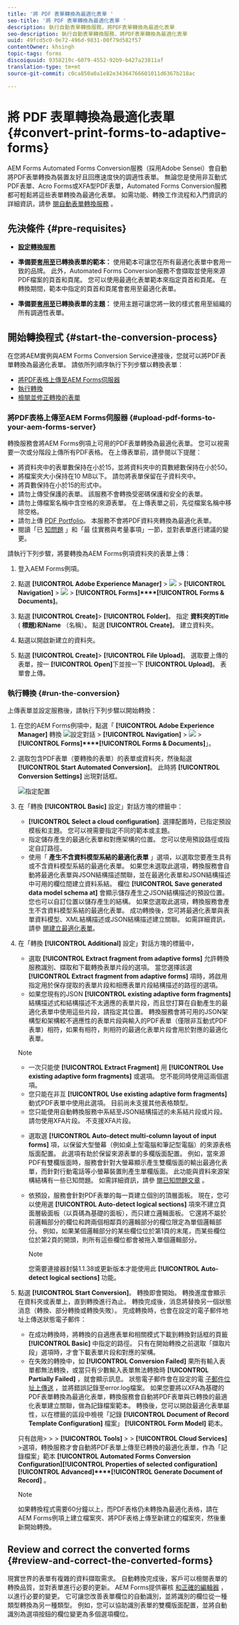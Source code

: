 ```yaml
---
title: '將 PDF 表單轉換為最適化表單 '
seo-title: '將 PDF 表單轉換為最適化表單 '
description: 執行自動表單轉換服務，將PDF表單轉換為最適化表單
seo-description: 執行自動表單轉換服務，將PDF表單轉換為最適化表單
uuid: 49fcd5c0-0e72-496d-9831-00f79d582f57
contentOwner: khsingh
topic-tags: forms
discoiquuid: 9358219c-6079-4552-92b9-b427a23811af
translation-type: tm+mt
source-git-commit: c0ca850a0a1e82e34364766601011d6367b218ac

---
```



# 將 PDF 表單轉換為最適化表單 {#convert-print-forms-to-adaptive-forms}

AEM Forms Automated Forms Conversion服務（採用Adobe Sensei）會自動將PDF表單轉換為裝置友好且回應速度快的調適性表單。 無論您是使用非互動式PDF表單、Acro Forms或XFA型PDF表單，Automated Forms Conversion服務都可輕鬆將這些表單轉換為最適化表單。 如需功能、轉換工作流程和入門資訊的詳細資訊，請參 [閱自動表單轉換服務](introduction.md) 。

## 先決條件 {#pre-requisites}

* [**設定轉換服務&#x200B;**](configure-service.md)

* **準備要[套用至](https://helpx.adobe.com/experience-manager/6-5/forms/using/template-editor.html)已轉換表單的範本：** 使用範本可讓您在所有最適化表單中套用一致的品牌。 此外，Automated Forms Conversion服務不會擷取並使用來源PDF檔案的頁首和頁尾。 您可以使用最適化表單範本來指定頁首和頁尾。 在轉換期間，範本中指定的頁首和頁尾會套用至最適化表單。

* **準備要[套用至](https://helpx.adobe.com/experience-manager/6-5/forms/using/themes.html)已轉換表單的主題：** 使用主題可讓您將一致的樣式套用至組織的所有調適性表單。

## 開始轉換程式 {#start-the-conversion-process}

在您將AEM實例與AEM Forms Conversion Service連接後，您就可以將PDF表單轉換為最適化表單。 請依所列順序執行下列步驟以轉換表單：

* [將PDF表格上傳至AEM Forms伺服器](convert-existing-forms-to-adaptive-forms.md#upload-pdf-forms-to-your-aem-forms-server)
* [執行轉換](convert-existing-forms-to-adaptive-forms.md#run-the-conversion)
* [檢閱並修正轉換的表單](review-correct-ui-edited.md)

### 將PDF表格上傳至AEM Forms伺服器 {#upload-pdf-forms-to-your-aem-forms-server}

轉換服務會將AEM Forms例項上可用的PDF表單轉換為最適化表單。 您可以視需要一次或分階段上傳所有PDF表格。 在上傳表單前，請參閱以下提醒：

* 將資料夾中的表單數保持在小於15，並將資料夾中的頁數總數保持在小於50。
* 將檔案夾大小保持在10 MB以下。 請勿將表單保留在子資料夾中。
* 將頁數保持在小於15的形式中。
* 請勿上傳受保護的表單。 該服務不會轉換受密碼保護和安全的表單。
* 請勿上傳檔案名稱中含空格的來源表單。 在上傳表單之前，先從檔案名稱中移除空格。
* 請勿上傳 [PDF Portfolio](https://helpx.adobe.com/acrobat/using/overview-pdf-portfolios.html)。 本服務不會將PDF資料夾轉換為最適化表單。
* 閱讀「已 [知問題](known-issues.md) 」和「最 [](styles-and-pattern-considerations-and-best-practices.md) 佳實務與考量事項」一節，並對表單進行建議的變更。

請執行下列步驟，將要轉換為AEM Forms例項資料夾的表單上傳：

1. 登入AEM Forms例項。

1. 點選 **[!UICONTROL Adobe Experience Manager]** > ![](assets/adobeexperiencemanager.png) > **[!UICONTROL Navigation]** > ![](assets/compass.png) > **[!UICONTROL Forms]****[!UICONTROL Forms & Documents]**。
1. 點選 **[!UICONTROL Create]**> **[!UICONTROL Folder]**。 指定 **資料夾的Title** ( **標題)和Name** （名稱）。 點選 **[!UICONTROL Create]**。 建立資料夾。
1. 點選以開啟新建立的資料夾。
1. 點選 **[!UICONTROL Create]**> **[!UICONTROL File Upload]**。 選取要上傳的表單，按一 **[!UICONTROL Open]**&#x200B;下並按一下 **[!UICONTROL Upload]**。 表單會上傳。

### 執行轉換 {#run-the-conversion}

上傳表單並設定服務後，請執行下列步驟以開始轉換：

1. 在您的AEM Forms例項中，點選「 **[!UICONTROL Adobe Experience Manager]** 轉換 ![設定對話](assets/adobeexperiencemanager.png) > **[!UICONTROL Navigation]** > ![](assets/compass.png) > **[!UICONTROL Forms]****[!UICONTROL Forms & Documents]**」。
1. 選取包含PDF表單（要轉換的表單）的表單或資料夾，然後點選 **[!UICONTROL Start Automated Conversion]**。 此時將 **[!UICONTROL Conversion Settings]** 出現對話框。

   ![指定配置](assets/conversion-settings-dialog.png)

1. 在「轉換 **[!UICONTROL Basic]** 設定」對話方塊的標籤中：

   * **[!UICONTROL Select a cloud configuration]**. 選擇配置時，已指定預設模板和主題。 您可以視需要指定不同的範本或主題。
   * 指定儲存產生的最適化表單和對應架構的位置。 您可以使用預設路徑或指定自訂路徑。
   * 使用「 **產生不含資料模型系結的最適化表單** 」選項，以選取您要產生具有或不含資料模型系結的最適化表單。
如果您未選取此選項，轉換服務會自動將最適化表單與JSON結構描述關聯，並在最適化表單和JSON結構描述中可用的欄位間建立資料系結。 欄位 **[!UICONTROL Save generated data model schema at]** 會顯示儲存產生之JSON結構描述的預設位置。 您也可以自訂位置以儲存產生的結構。
如果您選取此選項，轉換服務會產生不含資料模型系結的最適化表單。 成功轉換後，您可將最適化表單與表單資料模型、XML結構描述或JSON結構描述建立關聯。 如需詳細資訊，請參 [閱建立最適化表單](https://helpx.adobe.com/experience-manager/6-5/forms/using/creating-adaptive-form.html)。
   <!--
   Comment Type: draft

   <note type="note">
   <p>The XDP or XFA-based PDF form is not used to generate the Document of Record. The conversion service auto-generates the Document of Record only if you enable the Tools &gt; Cloud Services &gt; Automated Forms Conversion Configuration &gt; <strong>&lt;Properties of selected configuration&gt; &gt;</strong> Advanced &gt; Generate Document of Record option.</p>
   <p> </p>
   </note>
   -->

1. 在「轉換 **[!UICONTROL Additional]** 設定」對話方塊的標籤中，
   * 選取 **[!UICONTROL Extract fragment from adaptive forms]** 允許轉換服務識別、擷取和下載轉換表單片段的選項。 當您選擇該選 **[!UICONTROL Extract fragment from adaptive forms]** 項時，將啟用指定用於保存提取的表單片段和相應表單片段結構描述的路徑的選項。
   * 如果您現有的JSON **[!UICONTROL existing adaptive form fragments]**&#x200B;結構描述式和結構描述不太適應的表單片段，而且您打算在自動產生的最適化表單中使用這些片段，請指定其位置。 轉換服務會將可用的JSON架構型和架構較不適應性的表單片段與輸入的PDF表單（僅限非互動式PDF表單）相符，如果有相符，則相符的最適化表單片段會用於對應的最適化表單。
   >[!NOTE]
   >
   >
   > * 一次只能使 **[!UICONTROL  Extract Fragment]** 用 **[!UICONTROL Use existing adaptive form fragments]** 或選項。 您不能同時使用這兩個選項。
   > * 您只能在非互 **[!UICONTROL Use existing adaptive form fragments]** 動式PDF表單中使用此選項。 目前尚未支援其他表格類型。
   > * 您只能使用自動轉換服務中系結至JSON結構描述的未系結片段或片段。 請勿使用XFA片段。 不支援XFA片段。


   * 選取選 **[!UICONTROL Auto-detect multi-column layout of input forms]** 項，以保留大型螢幕（例如桌上型電腦和筆記型電腦）的來源表格版面配置。 此選項有助於保留來源表單的多欄版面配置。 例如，當來源PDF有雙欄版面時，服務會針對大螢幕顯示產生雙欄版面的輸出最適化表單，而針對行動電話等小螢幕裝置則產生單欄版面。 此功能與資料來源架構結構有一些已知問題。 如需詳細資訊，請參 [閱已知問題文章](known-issues.md) 。
   * 依預設，服務會針對PDF表單的每一頁建立個別的頂層面板。 現在，您可以使用選 **[!UICONTROL Auto-detect logical sections]** 項來不建立頁面層級面板（以頁碼為基礎的面板），而只建立邏輯面板。 它還將不屬於前邏輯部分的欄位和跨兩個相鄰頁的邏輯部分的欄位限定為單個邏輯部分。 例如，如果某個邏輯部分的某些欄位位於第1頁的末尾，而某些欄位位於第2頁的開頭，則所有這些欄位都會被拖入單個邏輯部分。

      >[!NOTE]
      > 您需要連接器封裝1.1.38或更新版本才能使用此 **[!UICONTROL Auto-detect logical sections]** 功能。



1. 點選 **[!UICONTROL Start Conversion]**。 轉換即會開始。 轉換進度會顯示在資料夾或表單上，直到轉換進行為止。 轉換完成後，消息將替換另一個狀態消息（轉換、部分轉換或轉換失敗）。 完成轉換時，也會在設定的電子郵件地址上傳送狀態電子郵件：

   * 在成功轉換時，將轉換的自適應表單和相關模式下載到轉換對話框的頁籤 **[!UICONTROL Basic]** 中指定的路徑。 只有在開始轉換之前選取「擷取片段」選項時，才會下載表單片段和對應的架構。
   * 在失敗的轉換中，如 **[!UICONTROL Conversion Failed]** 果所有輸入表單都無法轉換，或當只有少數輸入表單無法轉換時 **[!UICONTROL Partially Failed]** ，就會顯示訊息。 狀態電子郵件會在設定的電 [子郵件位址上傳送](configure-service.md#configureemailnotification) ，並將錯誤記錄至error.log檔案。
   如果您要將以XFA為基礎的PDF表單轉換為最適化表單，轉換服務會自動將PDF表單與已轉換的最適化表單建立關聯，做為記錄檔案範本。 轉換後，您可以開啟最適化表單屬性，以在標籤的區段中檢視「記錄 **[!UICONTROL Document of Record Template Configuration]** 檔案」 **[!UICONTROL Form Model]** 範本。 </br>

   只有啟用> > > **[!UICONTROL Tools]** > > **[!UICONTROL Cloud Services]** >選項，轉換服務才會自動將PDF表單上傳至已轉換的最適化表單，作為「記錄檔案」範本 **[!UICONTROL Automated Forms Conversion Configuration]****[!UICONTROL Properties of selected configuration]****[!UICONTROL Advanced]****[!UICONTROL Generate Document of Record]** 。

   <!--
   Comment Type: draft

   <note type="note">
   <p>By default, the adaptive form produces a JSON schema instead of XML schema on submission. JSON schema of a converted adaptive form is complaint with XML schema of an XFA-based form. You can use the <a href="https://sling.apache.org/apidocs/sling5/org/apache/sling/commons/json/xml/XML.html#toString">org.apache.sling.commons.json.xml API</a> to convert a JSON schema to XML schema. You can also use the following sample code for conversion:</p>
   <p><code class="code">import org.apache.sling.commons.json.JSONException;
   <discoiqbr /> import org.apache.sling.commons.json.JSONObject;
   <discoiqbr /> import org.apache.sling.commons.json.xml.XML;
   <discoiqbr />
   <discoiqbr /> public class ConversionUtils {
   <discoiqbr />
   <discoiqbr /> public static String jsonToXML(String jsonString) throws JSONException {
   <discoiqbr /> //https://sling.apache.org/apidocs/sling5/org/apache/sling/commons/json/xml/XML.html#toString(java.lang.Object)
   <discoiqbr /> //jar - http://maven.ibiblio.org/maven2/org/apache/sling/org.apache.sling.commons.json/2.0.18/
   <discoiqbr /> //Note: Need to extract boundData part before converting to XML
   <discoiqbr /> return XML.toString(new JSONObject(jsonString));
   <discoiqbr /> }
   <discoiqbr /> }</code><br /> </p>
   </note>
   -->

   >[!NOTE]
   >
   >如果轉換程式需要60分鐘以上，而PDF表格仍未轉換為最適化表格，請在AEM Forms例項上建立檔案夾、將PDF表格上傳至新建立的檔案夾，然後重新開始轉換。

## Review and correct the converted forms {#review-and-correct-the-converted-forms}

現實世界的表單有複雜的資料擷取需求。 自動轉換完成後，客戶可以檢閱表單的轉換品質，並對表單進行必要的更新。 AEM Forms提供審核 [和正確的編輯器](review-correct-ui-edited.md) ，以進行必要的變更。 它可讓您改善表單欄位的自動識別，並將識別的欄位從一種類型轉換為另一種類型。 例如，您可以協助識別表單的雙欄版面配置，並將自動識別為選項按鈕的欄位變更為多個選項欄位。
